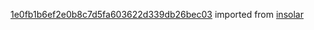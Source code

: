 [1e0fb1b6ef2e0b8c7d5fa603622d339db26bec03](https://github.com/insolar/insolar/commit/1e0fb1b6ef2e0b8c7d5fa603622d339db26bec03) imported from [insolar](https://github.com/insolar/insolar)
